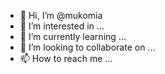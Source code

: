 - 👋 Hi, I’m @mukomia
- 👀 I’m interested in ...
- 🌱 I’m currently learning ...
- 💞️ I’m looking to collaborate on ...
- 📫 How to reach me ...

<!---
mukomia/mukomia is a ✨ special ✨ repository because its `README.md` (this file) appears on your GitHub profile.
You can click the Preview link to take a look at your changes.
--->

